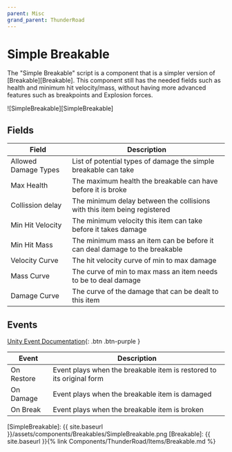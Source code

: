 ```yaml
---
parent: Misc
grand_parent: ThunderRoad
---
```


# Simple Breakable

The "Simple Breakable" script is a component that is a simpler version of [Breakable][Breakable]. This component still has the needed fields such as health and minimum hit velocity/mass, without having more advanced features such as breakpoints and Explosion forces.

![SimpleBreakable][SimpleBreakable]

## Fields

| Field                             | Description
| ---                               | ---
| Allowed Damage Types              | List of potential types of damage the simple breakable can take
| Max Health                        | The maximum health the breakable can have before it is broke
| Collission delay                  | The minimum delay between the collisions with this item being registered
| Min Hit Velocity                  | The minimum velocity this item can take before it takes damage
| Min Hit Mass                      | The minimum mass an item can be before it can deal damage to the breakable
| Velocity Curve                    | The hit velocity curve of min to max damage
| Mass Curve                        | The curve of min to max mass an item needs to be to deal damage
| Damage Curve                      | The curve of the damage that can be dealt to this item

## Events

[Unity Event Documentation](https://docs.unity3d.com/Manual/UnityEvents.html){: .btn .btn-purple }

| Event                             | Description
| ---                               | ---
| On Restore                        | Event plays when the breakable item is restored to its original form
| On Damage                         | Event plays when the breakable item is damaged
| On Break                          | Event plays when the breakable item is broken

[SimpleBreakable]: {{ site.baseurl }}/assets/components/Breakables/SimpleBreakable.png
[Breakable]: {{ site.baseurl }}{% link Components/ThunderRoad/Items/Breakable.md %}